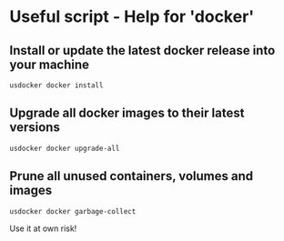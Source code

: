 # Useful script - Help for 'docker'

## Install or update the latest docker release into your machine

```
usdocker docker install
```

## Upgrade all docker images to their latest versions

```
usdocker docker upgrade-all
```

## Prune all unused containers, volumes and images

```
usdocker docker garbage-collect
```

Use it at own risk!
